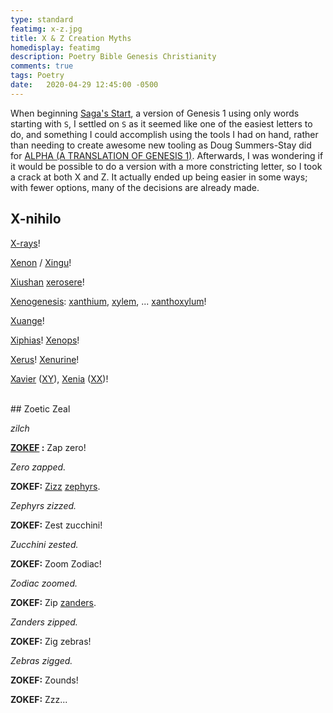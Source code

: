 ```yaml
---
type: standard
featimg: x-z.jpg
title: X & Z Creation Myths
homedisplay: featimg
description: Poetry Bible Genesis Christianity
comments: true
tags: Poetry
date:   2020-04-29 12:45:00 -0500
---
```


When beginning [Saga's Start](/saga), a version of Genesis 1 using only words starting with `S`, I settled on `S` as it seemed like one of the easiest letters to do, and something I could accomplish using the tools I had on hand, rather than needing to create awesome new tooling as Doug Summers-Stay did for [ALPHA (A TRANSLATION OF GENESIS 1)](http://llamasandmystegosaurus.blogspot.com/2017/05/alpha.html).  Afterwards, I was wondering if it would be possible to do a version with a more constricting letter, so I took a crack at both X and Z.  It actually ended up being easier in some ways; with fewer options, many of the decisions are already made.

## X-nihilo

[X-rays](https://en.wikipedia.org/wiki/X-ray)!

[Xenon](https://en.wikipedia.org/wiki/Xenon) / [Xingu](https://en.wikipedia.org/wiki/Xingu_River)!

[Xiushan](https://www.google.com/maps/place/Xiushan+Island/@30.1671164,122.1673497,13z/data=!4m5!3m4!1s0x3452cd9b3055439d:0x4b30f600cbdc4582!8m2!3d30.151014!4d122.162715) [xerosere](https://en.wikipedia.org/wiki/Xerosere)!

[Xenogenesis](https://www.merriam-webster.com/dictionary/xenogenesis): [xanthium](https://en.wikipedia.org/wiki/Xanthium), [xylem](https://en.wikipedia.org/wiki/Xylem), ... [xanthoxylum](https://en.wikipedia.org/w/index.php?title=Xanthoxylum)!

[Xuange](https://en.wikipedia.org/w/index.php?title=Xuange)!

[Xiphias](https://en.wikipedia.org/w/index.php?title=Xiphias)! [Xenops](https://en.wikipedia.org/wiki/Xenops)!

[Xerus](https://en.wikipedia.org/w/index.php?title=Xerus)! [Xenurine](https://en.wiktionary.org/wiki/xenurine)!

[Xavier](https://en.wikipedia.org/wiki/Xavier_(given_name)) ([XY](https://en.wikipedia.org/wiki/XY_sex-determination_system)), [Xenia](https://en.wikipedia.org/wiki/Xenia_(name)) ([XX](https://en.wikipedia.org/wiki/XY_sex-determination_system))!

<br />
## Zoetic Zeal

*zilch*

**[ZOKEF](https://en.wikipedia.org/wiki/Names_of_God_in_Judaism#Uncommon_or_esoteric_names) :** Zap zero!

*Zero zapped.*

**ZOKEF:** [Zizz](https://www.lexico.com/en/definition/zizz) [zephyrs](https://en.wikipedia.org/wiki/Zephyr).

*Zephyrs zizzed.*

**ZOKEF:** Zest zucchini!

*Zucchini zested.*

**ZOKEF:** Zoom Zodiac!

*Zodiac zoomed.*

**ZOKEF:** Zip [zanders](https://en.wikipedia.org/wiki/Zander).

*Zanders zipped.*

**ZOKEF:** Zig zebras!

*Zebras zigged.*

**ZOKEF:** Zounds!

**ZOKEF:** Zzz...